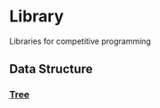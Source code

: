 # Library

Libraries for competitive programming

## Data Structure
### [Tree](https://github.com/rsk0315/Library/blob/master/DataStructure/Tree/)
